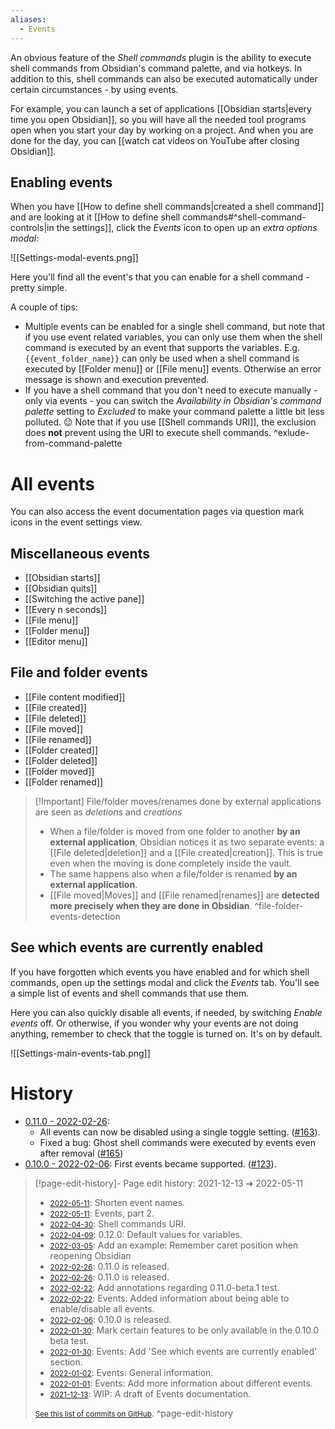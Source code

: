```yaml
---
aliases:
  - Events
---
```

An obvious feature of the *Shell commands* plugin is the ability to execute shell commands from Obsidian's command palette, and via hotkeys. In addition to this, shell commands can also be executed automatically under certain circumstances - by using events.

For example, you can launch a set of applications [[Obsidian starts|every time you open Obsidian]], so you will have all the needed tool programs open when you start your day by working on a project. And when you are done for the day, you can [[watch cat videos on YouTube after closing Obsidian]].

## Enabling events
When you have [[How to define shell commands|created a shell command]] and are looking at it [[How to define shell commands#^shell-command-controls|in the settings]], click the *Events* icon to open up an *extra options modal*:

![[Settings-modal-events.png]]

Here you'll find all the event's that you can enable for a shell command - pretty simple.

A couple of tips:
- Multiple events can be enabled for a single shell command, but note that if you use event related variables, you can only use them when the shell command is executed by an event that supports the variables. E.g. `{{event_folder_name}}` can only be used when a shell command is executed by [[Folder menu]] or [[File menu]] events. Otherwise an error message is shown and execution prevented.
- If you have a shell command that you don't need to execute manually - only via events - you can switch the *Availability in Obsidian's command palette* setting to *Excluded* to make your command palette a little bit less polluted. 😉 Note that if you use [[Shell commands URI]], the exclusion does **not** prevent using the URI to execute shell commands. ^exlude-from-command-palette

# All events
You can also access the event documentation pages via question mark icons in the event settings view.

## Miscellaneous events
- [[Obsidian starts]]
- [[Obsidian quits]]
- [[Switching the active pane]]
- [[Every n seconds]]
- [[File menu]]
- [[Folder menu]]
- [[Editor menu]]

## File and folder events
- [[File content modified]]
- [[File created]]
- [[File deleted]]
- [[File moved]]
- [[File renamed]]
- [[Folder created]]
- [[Folder deleted]]
- [[Folder moved]]
- [[Folder renamed]]

> [!Important] File/folder moves/renames done by external applications are seen as *deletions* and *creations*
> - When a file/folder is moved from one folder to another **by an external application**, Obsidian notices it as two separate events: a [[File deleted|deletion]] and a [[File created|creation]]. This is true even when the moving is done completely inside the vault.
> - The same happens also when a file/folder is renamed **by an external application**.
> - [[File moved|Moves]] and [[File renamed|renames]] are **detected more precisely when they are done in Obsidian**. ^file-folder-events-detection

## See which events are currently enabled
If you have forgotten which events you have enabled and for which shell commands, open up the settings modal and click the *Events* tab. You'll see a simple list of events and shell commands that use them.

Here you can also quickly disable all events, if needed, by switching *Enable events* off. Or otherwise, if you wonder why your events are not doing anything, remember to check that the toggle is turned on. It's on by default.

![[Settings-main-events-tab.png]]

# History
- [0.11.0 - 2022-02-26](https://github.com/Taitava/obsidian-shellcommands/blob/main/CHANGELOG.md#0110---2022-02-26):
	- All events can now be disabled using a single toggle setting. ([#163](https://github.com/Taitava/obsidian-shellcommands/issues/163)).
	- Fixed a bug: Ghost shell commands were executed by events even after removal ([#165](https://github.com/Taitava/obsidian-shellcommands/issues/165))
- [0.10.0 - 2022-02-06](https://github.com/Taitava/obsidian-shellcommands/blob/main/CHANGELOG.md#0100---2022-02-06): First events became supported. ([#123](https://github.com/Taitava/obsidian-shellcommands/issues/123)).

> [!page-edit-history]- Page edit history: 2021-12-13 &#10132; 2022-05-11
> - [<small>2022-05-11</small>](https://github.com/Taitava/obsidian-shellcommands-documentation/commit/bcc0e63a8382fdbe8c42242d3df28cbc4fe63d18): Shorten event names.
> - [<small>2022-05-11</small>](https://github.com/Taitava/obsidian-shellcommands-documentation/commit/5bbc04d5721f6b3723fd5baade2975a596e799dc): Events, part 2.
> - [<small>2022-04-30</small>](https://github.com/Taitava/obsidian-shellcommands-documentation/commit/1435534a8ba1bc862237cd5c067b5c0ce07b35c4): Shell commands URI.
> - [<small>2022-04-09</small>](https://github.com/Taitava/obsidian-shellcommands-documentation/commit/2d3e8929249fc0817a92b10ffe04b8b735d2cb97): 0.12.0: Default values for variables.
> - [<small>2022-03-05</small>](https://github.com/Taitava/obsidian-shellcommands-documentation/commit/da3fab304cf1ecd9f7134fa969e4e6b3f8a9fa11): Add an example: Remember caret position when reopening Obsidian
> - [<small>2022-02-26</small>](https://github.com/Taitava/obsidian-shellcommands-documentation/commit/d6e852c88fb1ba221140841ea599189a27864a19): 0.11.0 is released.
> - [<small>2022-02-26</small>](https://github.com/Taitava/obsidian-shellcommands-documentation/commit/e5463e54d3424913624f9ebc61fcc7f5dee829cb): 0.11.0 is released.
> - [<small>2022-02-22</small>](https://github.com/Taitava/obsidian-shellcommands-documentation/commit/7537045e3408a0fa0a1f3b47a62907fc6e4f8ca3): Add annotations regarding 0.11.0-beta.1 test.
> - [<small>2022-02-22</small>](https://github.com/Taitava/obsidian-shellcommands-documentation/commit/ce76d80247575b3d194500b2c0f8ee65dd7ce56b): Events: Added information about being able to enable/disable all events.
> - [<small>2022-02-06</small>](https://github.com/Taitava/obsidian-shellcommands-documentation/commit/3cc94c373e6fdff6712511de5cb0482c2c7ba5e9): 0.10.0 is released.
> - [<small>2022-01-30</small>](https://github.com/Taitava/obsidian-shellcommands-documentation/commit/db74fd2ed107c70fc30a73fa4f23fea2e5957eae): Mark certain features to be only available in the 0.10.0 beta test.
> - [<small>2022-01-30</small>](https://github.com/Taitava/obsidian-shellcommands-documentation/commit/6355e7e9635c5baa1824e77337b48ecba4647c79): Events: Add 'See which events are currently enabled' section.
> - [<small>2022-01-02</small>](https://github.com/Taitava/obsidian-shellcommands-documentation/commit/f82d4d857c0acf39c4ffac3af84633e843e71d31): Events: General information.
> - [<small>2022-01-01</small>](https://github.com/Taitava/obsidian-shellcommands-documentation/commit/99dc8c4717fc8b85fd34ab2c632e61d1d08f28af): Events: Add more information about different events.
> - [<small>2021-12-13</small>](https://github.com/Taitava/obsidian-shellcommands-documentation/commit/62392cb2d52bcf909cd8a5f56933ff07c5496e3b): WIP: A draft of Events documentation.
> 
> [<small>See this list of commits on GitHub</small>](https://github.com/Taitava/obsidian-shellcommands-documentation/commits/main/./Events/Events%20-%20general%20principles.md).
> ^page-edit-history